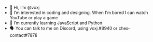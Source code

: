 - 👋 Hi, I’m @voxj
- 👀 I’m interested in coding and designing. When I'm bored I can watch YouTube or play a game
- 🌱 I’m currently learning JavaScript and Python
- 🗣️ You can talk to me on Discord, using voxj.#8940 or chex-contact#7878
